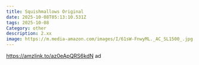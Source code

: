 ```yaml
---
title: Squishmallows Original
date: 2025-10-08T05:13:10.531Z
tags: 2025-10-08
Category: other
description: 2.xx
image: https://m.media-amazon.com/images/I/61sW-FnwyML._AC_SL1500_.jpg
---
```

https://amzlink.to/az0eApQRS6kdN ad